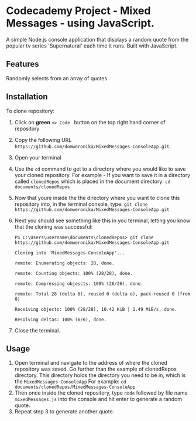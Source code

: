 # Codecademy Project - Mixed Messages - using JavaScript. 



A simple Node.js console application that displays a random quote from the popular tv series 'Supernatural' each time it runs. Built with JavaScript.

## Features
Randomly selects from an array of quotes
  
## Installation
To clone repository:
1. Click on **green** ```<> Code ``` button on the top right hand corner of repository
2. Copy the following URL ```https://github.com/domweronika/MixedMessages-ConsoleApp.git```.
3. Open your terminal
4. Use the ```cd``` command to get to a directory where you would like to save your cloned repository.
   For example - If you want to save it in a directory called ```clonedRepos``` which is placed in the document directory:
   ```cd documents/clonedRepos```
5. Now that youre inside the the directory where you want to clone this repository into, in the terminal console, type:
   ```git clone https://github.com/domweronika/MixedMessages-ConsoleApp.git```
6. Next you should see something like this in you terminal, letting you know that the cloning was successful:

    ```PS C:\Users\username\documents\clonedRepos> git clone https://github.com/domweronika/MixedMessages-ConsoleApp.git```

    ```Cloning into 'MixedMessages-ConsoleApp'...```

   ```remote: Enumerating objects: 28, done.```

   ```remote: Counting objects: 100% (28/28), done.```

   ```remote: Compressing objescts: 100% (26/26), done.```

   ```remote: Total 28 (delta 6), reused 0 (delta o), pack-reused 0 (from 0)```

   ```Receiving objects: 100% (28/28), 10.42 KiB | 1.49 MiB/s, done.```

   ```Resolving deltas: 100% (6/6), done.```

8. Close the terminal.

## Usage
1. Open terminal and navigate to the address of where the cloned repository was saved. Go further than the example of clonedRepos directory. This directory holds the directory you need to be in, which is the ```MixedMessages-ConsoleApp```
For example:
```cd documents/clonedRepos/MixedMessages-ConsoleApp```
2. Then once inside the cloned repository, type ```node``` followed by file name ```mixedMessages.js``` into the console and hit enter to generate a random quote.
4. Repeat step 3 to generate another quote.
